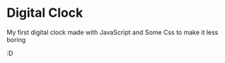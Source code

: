 # Digital Clock

 My first digital clock made with JavaScript and Some Css to make it less boring 

:D
